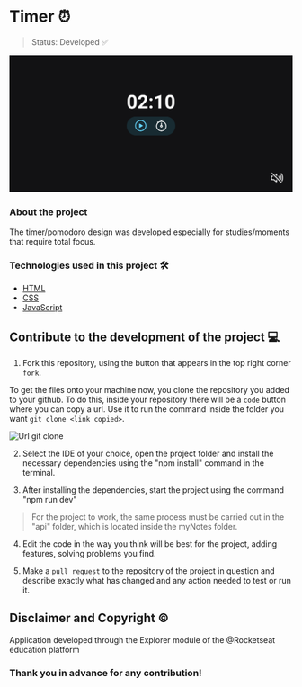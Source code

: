 # Timer ⏰
  
> Status: Developed ✅

<img src="project_image.png">

### About the project
The timer/pomodoro design was developed especially for studies/moments that require total focus. 

### Technologies used in this project 🛠️

- [HTML](https://developer.mozilla.org/pt-BR/docs/Web/HTML)
- [CSS]([https://react.dev](https://developer.mozilla.org/en-US/docs/Web/CSS))
- [JavaScript](https://developer.mozilla.org/pt-BR/docs/Web/JavaScript)

## Contribute to the development of the project 💻

1. Fork this repository, using the button that appears in the top right corner `fork`.

To get the files onto your machine now, you clone the repository you added to your github. To do this, inside your repository there will be a `code` button where you can copy a url. Use it to run the command inside the folder you want `git clone <link copied>`.

![Url git clone](https://media.canva.com/1/image-resize/1/470_254_100_PNG_F/czM6Ly9tZWRpYS1wcml2YXRlLmNhbnZhLmNvbS9tWDBzYy9NQUYzUWJtWDBzYy8xL3AucG5n?osig=AAAAAAAAAAAAAAAAAAAAAJJ5Lyit5vkpAIuF3o2jCZDKf1nNefq6S2D1o72RmazA&exp=1702850385&x-canva-quality=screen&csig=AAAAAAAAAAAAAAAAAAAAAIrevhrP2yG-BwtbAYRu9UssC9kiwLq8tfixIQ8KfQ2y)

2. Select the IDE of your choice, open the project folder and install the necessary dependencies using the "npm install" command in the terminal.

3. After installing the dependencies, start the project using the command "npm run dev"

> For the project to work, the same process must be carried out in the "api" folder, which is located inside the myNotes folder.

4. Edit the code in the way you think will be best for the project, adding features, solving problems you find.

5. Make a `pull request` to the repository of the project in question and describe exactly what has changed and any action needed to test or run it.

## Disclaimer and Copyright ©️
Application developed through the Explorer module of the @Rocketseat education platform

### Thank you in advance for any contribution!
